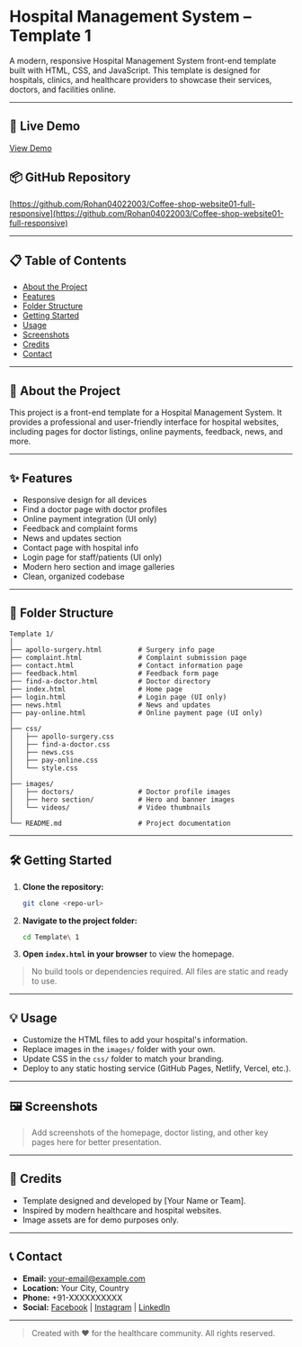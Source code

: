 # Hospital Management System – Template 1

A modern, responsive Hospital Management System front-end template built with HTML, CSS, and JavaScript. This template is designed for hospitals, clinics, and healthcare providers to showcase their services, doctors, and facilities online.

---

## 🚀 Live Demo

[View Demo](https://rohan04022003.github.io/Coffee-shop-website01-full-responsive/)

## 📦 GitHub Repository

[https://github.com/Rohan04022003/Coffee-shop-website01-full-responsive](https://github.com/Rohan04022003/Coffee-shop-website01-full-responsive)

---

## 📋 Table of Contents
- [About the Project](#about-the-project)
- [Features](#features)
- [Folder Structure](#folder-structure)
- [Getting Started](#getting-started)
- [Usage](#usage)
- [Screenshots](#screenshots)
- [Credits](#credits)
- [Contact](#contact)

---

## 🏥 About the Project
This project is a front-end template for a Hospital Management System. It provides a professional and user-friendly interface for hospital websites, including pages for doctor listings, online payments, feedback, news, and more.

---

## ✨ Features
- Responsive design for all devices
- Find a doctor page with doctor profiles
- Online payment integration (UI only)
- Feedback and complaint forms
- News and updates section
- Contact page with hospital info
- Login page for staff/patients (UI only)
- Modern hero section and image galleries
- Clean, organized codebase

---

## 📁 Folder Structure
```
Template 1/
│
├── apollo-surgery.html         # Surgery info page
├── complaint.html              # Complaint submission page
├── contact.html                # Contact information page
├── feedback.html               # Feedback form page
├── find-a-doctor.html          # Doctor directory
├── index.html                  # Home page
├── login.html                  # Login page (UI only)
├── news.html                   # News and updates
├── pay-online.html             # Online payment page (UI only)
│
├── css/
│   ├── apollo-surgery.css
│   ├── find-a-doctor.css
│   ├── news.css
│   ├── pay-online.css
│   └── style.css
│
├── images/
│   ├── doctors/                # Doctor profile images
│   ├── hero section/           # Hero and banner images
│   └── videos/                 # Video thumbnails
│
└── README.md                   # Project documentation
```

---

## 🛠️ Getting Started

1. **Clone the repository:**
   ```bash
   git clone <repo-url>
   ```
2. **Navigate to the project folder:**
   ```bash
   cd Template\ 1
   ```
3. **Open `index.html` in your browser** to view the homepage.

> No build tools or dependencies required. All files are static and ready to use.

---

## 💡 Usage
- Customize the HTML files to add your hospital's information.
- Replace images in the `images/` folder with your own.
- Update CSS in the `css/` folder to match your branding.
- Deploy to any static hosting service (GitHub Pages, Netlify, Vercel, etc.).

---

## 🖼️ Screenshots
> Add screenshots of the homepage, doctor listing, and other key pages here for better presentation.

---

## 🙏 Credits
- Template designed and developed by [Your Name or Team].
- Inspired by modern healthcare and hospital websites.
- Image assets are for demo purposes only.

---

## 📞 Contact
- **Email:** your-email@example.com
- **Location:** Your City, Country
- **Phone:** +91-XXXXXXXXXX
- **Social:** [Facebook](#) | [Instagram](#) | [LinkedIn](#)

---

> Created with ❤️ for the healthcare community. All rights reserved. 
